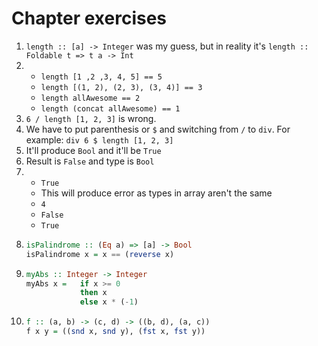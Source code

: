 # Chapter exercises

1. `length :: [a] -> Integer` was my guess, but in reality it's `length :: Foldable t => t a -> Int`  
2. 
    + `length [1 ,2 ,3, 4, 5] == 5`
    + `length [(1, 2), (2, 3), (3, 4)] == 3`
    + `length allAwesome == 2`
    + `length (concat allAwesome) == 1` 
3. `6 / length [1, 2, 3]` is wrong.
4. We have to put parenthesis or `$` and switching from `/` to `div`. For example: `div 6 $ length [1, 2, 3]`
5. It'll produce `Bool` and it'll be `True`
6. Result is `False` and type is `Bool`
7. 
    + `True`
    + This will produce error as types in array aren't the same
    + `4`
    + `False`
    + `True`
8. 
    ```haskell
    isPalindrome :: (Eq a) => [a] -> Bool
    isPalindrome x = x == (reverse x)
    ```
9. 
    ```haskell
    myAbs :: Integer -> Integer
    myAbs x =   if x >= 0
                then x
                else x * (-1)
    ```
10. 
    ```haskell
    f :: (a, b) -> (c, d) -> ((b, d), (a, c))
    f x y = ((snd x, snd y), (fst x, fst y))
    ```

